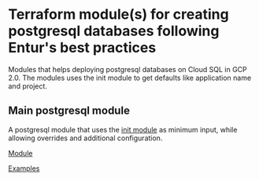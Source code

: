 # Terraform module(s) for creating postgresql databases following Entur's best practices

Modules that helps deploying postgresql databases on Cloud SQL in GCP 2.0. The modules uses the init module to get defaults like application name and project.

## Main postgresql module

A postgresql module that uses the [init module](https://github.com/entur/terraform-google-init) as minimum input, while allowing overrides and additional configuration.

[Module](modules/postgresql)

[Examples](examples)
